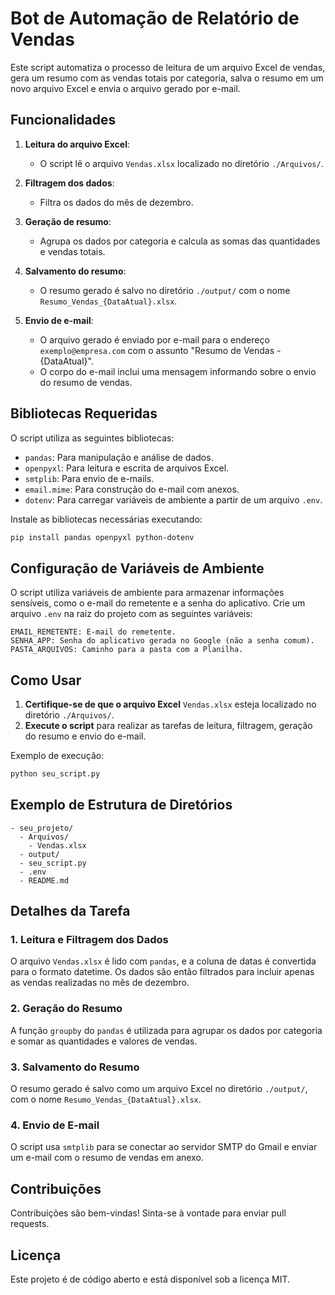 
# Bot de Automação de Relatório de Vendas

Este script automatiza o processo de leitura de um arquivo Excel de vendas, gera um resumo com as vendas totais por categoria, salva o resumo em um novo arquivo Excel e envia o arquivo gerado por e-mail.

## Funcionalidades

1. **Leitura do arquivo Excel**:
   - O script lê o arquivo `Vendas.xlsx` localizado no diretório `./Arquivos/`.

2. **Filtragem dos dados**:
   - Filtra os dados do mês de dezembro.

3. **Geração de resumo**:
   - Agrupa os dados por categoria e calcula as somas das quantidades e vendas totais.

4. **Salvamento do resumo**:
   - O resumo gerado é salvo no diretório `./output/` com o nome `Resumo_Vendas_{DataAtual}.xlsx`.

5. **Envio de e-mail**:
   - O arquivo gerado é enviado por e-mail para o endereço `exemplo@empresa.com` com o assunto "Resumo de Vendas - {DataAtual}".
   - O corpo do e-mail inclui uma mensagem informando sobre o envio do resumo de vendas.

## Bibliotecas Requeridas

O script utiliza as seguintes bibliotecas:

- `pandas`: Para manipulação e análise de dados.
- `openpyxl`: Para leitura e escrita de arquivos Excel.
- `smtplib`: Para envio de e-mails.
- `email.mime`: Para construção do e-mail com anexos.
- `dotenv`: Para carregar variáveis de ambiente a partir de um arquivo `.env`.

Instale as bibliotecas necessárias executando:

```bash
pip install pandas openpyxl python-dotenv
```

## Configuração de Variáveis de Ambiente

O script utiliza variáveis de ambiente para armazenar informações sensíveis, como o e-mail do remetente e a senha do aplicativo. Crie um arquivo `.env` na raiz do projeto com as seguintes variáveis:

```env
EMAIL_REMETENTE: E-mail do remetente.
SENHA_APP: Senha do aplicativo gerada no Google (não a senha comum).
PASTA_ARQUIVOS: Caminho para a pasta com a Planilha.
```

## Como Usar

1. **Certifique-se de que o arquivo Excel** `Vendas.xlsx` esteja localizado no diretório `./Arquivos/`.
2. **Execute o script** para realizar as tarefas de leitura, filtragem, geração do resumo e envio do e-mail.

Exemplo de execução:

```bash
python seu_script.py
```

## Exemplo de Estrutura de Diretórios

```text
- seu_projeto/
  - Arquivos/
    - Vendas.xlsx
  - output/
  - seu_script.py
  - .env
  - README.md
```

## Detalhes da Tarefa

### 1. Leitura e Filtragem dos Dados

O arquivo `Vendas.xlsx` é lido com `pandas`, e a coluna de datas é convertida para o formato datetime. Os dados são então filtrados para incluir apenas as vendas realizadas no mês de dezembro.

### 2. Geração do Resumo

A função `groupby` do `pandas` é utilizada para agrupar os dados por categoria e somar as quantidades e valores de vendas.

### 3. Salvamento do Resumo

O resumo gerado é salvo como um arquivo Excel no diretório `./output/`, com o nome `Resumo_Vendas_{DataAtual}.xlsx`.

### 4. Envio de E-mail

O script usa `smtplib` para se conectar ao servidor SMTP do Gmail e enviar um e-mail com o resumo de vendas em anexo.

## Contribuições

Contribuições são bem-vindas! Sinta-se à vontade para enviar pull requests.

## Licença

Este projeto é de código aberto e está disponível sob a licença MIT.
